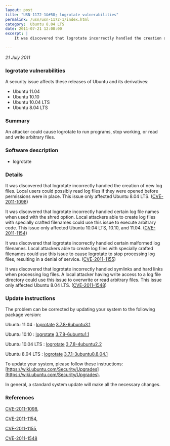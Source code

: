 ```yaml
---
layout: post
title: "USN-1172-1&#58; logrotate vulnerabilities"
permalink: /usn/usn-1172-1/index.html
category:  Ubuntu 8.04 LTS
date: 2011-07-21 12:00:00
excerpt: |
    It was discovered that logrotate incorrectly handled the creation of new log files. Local users could possibly read log files if they were opened before permissions were in place. This issue only affected Ubuntu 8.04 LTS. ([CVE-2011-1098](http://people.ubuntu.com/~ubuntu-security/cve/CVE-2011-1098))
    
--- 
```

 
 

*21 July 2011*

### logrotate vulnerabilities

A security issue affects these releases of Ubuntu and its derivatives:

* Ubuntu 11.04
* Ubuntu 10.10
* Ubuntu 10.04 LTS
* Ubuntu 8.04 LTS

### Summary

An attacker could cause logrotate to run programs, stop working, or read and write arbitrary files.

### Software description

* logrotate 

### Details

It was discovered that logrotate incorrectly handled the creation of new log files. Local users could possibly read log files if they were opened before permissions were in place. This issue only affected Ubuntu 8.04 LTS. ([CVE-2011-1098](http://people.ubuntu.com/~ubuntu-security/cve/CVE-2011-1098))

It was discovered that logrotate incorrectly handled certain log file names when used with the shred option. Local attackers able to create log files with specially crafted filenames could use this issue to execute arbitrary code. This issue only affected Ubuntu 10.04 LTS, 10.10, and 11.04. ([CVE-2011-1154](http://people.ubuntu.com/~ubuntu-security/cve/CVE-2011-1154))

It was discovered that logrotate incorrectly handled certain malformed log filenames. Local attackers able to create log files with specially crafted filenames could use this issue to cause logrotate to stop processing log files, resulting in a denial of service. ([CVE-2011-1155](http://people.ubuntu.com/~ubuntu-security/cve/CVE-2011-1155))

It was discovered that logrotate incorrectly handled symlinks and hard links when processing log files. A local attacker having write access to a log file directory could use this issue to overwrite or read arbitrary files. This issue only affected Ubuntu 8.04 LTS. ([CVE-2011-1548](http://people.ubuntu.com/~ubuntu-security/cve/CVE-2011-1548)) 

### Update instructions

The problem can be corrected by updating your system to the following package version:

Ubuntu 11.04
 : [logrotate](https://launchpad.net/ubuntu/+source/logrotate) <span> [3.7.8-6ubuntu3.1](https://launchpad.net/ubuntu/+source/logrotate/3.7.8-6ubuntu3.1) </span> 

Ubuntu 10.10
 : [logrotate](https://launchpad.net/ubuntu/+source/logrotate) <span> [3.7.8-6ubuntu1.1](https://launchpad.net/ubuntu/+source/logrotate/3.7.8-6ubuntu1.1) </span> 

Ubuntu 10.04 LTS
 : [logrotate](https://launchpad.net/ubuntu/+source/logrotate) <span> [3.7.8-4ubuntu2.2](https://launchpad.net/ubuntu/+source/logrotate/3.7.8-4ubuntu2.2) </span> 

Ubuntu 8.04 LTS
 : [logrotate](https://launchpad.net/ubuntu/+source/logrotate) <span> [3.7.1-3ubuntu0.8.04.1](https://launchpad.net/ubuntu/+source/logrotate/3.7.1-3ubuntu0.8.04.1) </span> 

To update your system, please follow these instructions: [https://wiki.ubuntu.com/Security/Upgrades](https://wiki.ubuntu.com/Security/Upgrades).

In general, a standard system update will make all the necessary changes. 

### References

 
 [CVE-2011-1098](http://people.ubuntu.com/~ubuntu-security/cve/CVE-2011-1098), 

 [CVE-2011-1154](http://people.ubuntu.com/~ubuntu-security/cve/CVE-2011-1154), 

 [CVE-2011-1155](http://people.ubuntu.com/~ubuntu-security/cve/CVE-2011-1155), 

 [CVE-2011-1548](http://people.ubuntu.com/~ubuntu-security/cve/CVE-2011-1548)
 

